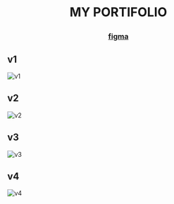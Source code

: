 #  <p align="center"> MY PORTIFOLIO </p>
### <p align="center"> [figma](https://www.figma.com/file/acES0uimPhaYFJiRXeSJ5i/Untitled?node-id=1%3A3&t=VqJCZs6SVeRGz8m4-1) </p>

## v1
![v1](https://user-images.githubusercontent.com/59917720/216427041-d9f84fb2-f8f0-453d-8d84-8373bd8cae32.png)
## v2
![v2](https://user-images.githubusercontent.com/59917720/216705824-a4eb9803-6472-4595-a954-c7196c6b8c4b.png)
## v3
![v3](https://user-images.githubusercontent.com/59917720/216736544-8778a86a-c835-44e3-81a9-965e3bb6e9e1.png)
## v4
![v4](https://user-images.githubusercontent.com/59917720/216793240-5c9bb0fc-4472-4d4c-a22c-b7a80b66a386.png)

